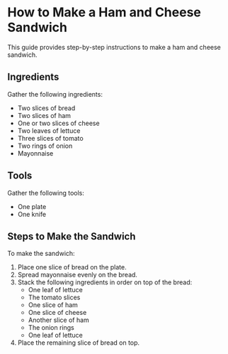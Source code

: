 # How to Make a Ham and Cheese Sandwich

This guide provides step-by-step instructions to make a ham and cheese sandwich.

## Ingredients

Gather the following ingredients:
- Two slices of bread
- Two slices of ham
- One or two slices of cheese
- Two leaves of lettuce
- Three slices of tomato
- Two rings of onion
- Mayonnaise

## Tools

Gather the following tools:
- One plate
- One knife

## Steps to Make the Sandwich

To make the sandwich:
1. Place one slice of bread on the plate.
2. Spread mayonnaise evenly on the bread.
3. Stack the following ingredients in order on top of the bread:
    - One leaf of lettuce
    - The tomato slices
    - One slice of ham
    - One slice of cheese
    - Another slice of ham
    - The onion rings
    - One leaf of lettuce
4. Place the remaining slice of bread on top.
